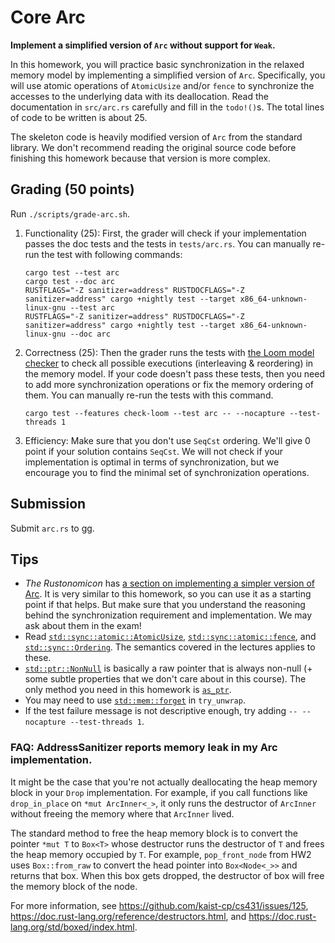 # Core Arc
**Implement a simplified version of `Arc` without support for `Weak`.**

In this homework, you will practice basic synchronization in the relaxed memory model by implementing a simplified version of `Arc`.  Specifically, you will use atomic operations of `AtomicUsize` and/or `fence` to synchronize the accesses to the underlying data with its deallocation.  Read the documentation in `src/arc.rs` carefully and fill in the `todo!()`s.  The total lines of code to be written is about 25.

The skeleton code is heavily modified version of `Arc` from the standard library.  We don't recommend reading the original source code before finishing this homework because that version is more complex.

## Grading (50 points)
Run `./scripts/grade-arc.sh`.

1. Functionality (25): First, the grader will check if your implementation passes the doc tests and the tests in `tests/arc.rs`. You can manually re-run the test with following commands:
    ```
    cargo test --test arc
    cargo test --doc arc
    RUSTFLAGS="-Z sanitizer=address" RUSTDOCFLAGS="-Z sanitizer=address" cargo +nightly test --target x86_64-unknown-linux-gnu --test arc
    RUSTFLAGS="-Z sanitizer=address" RUSTDOCFLAGS="-Z sanitizer=address" cargo +nightly test --target x86_64-unknown-linux-gnu --doc arc
    ```
1. Correctness (25): Then the grader runs the tests with [the Loom model checker](https://github.com/tokio-rs/loom) to check all possible executions (interleaving & reordering) in the memory model. If your code doesn't pass these tests, then you need to add more synchronization operations or fix the memory ordering of them. You can manually re-run the tests with this command.
    ```
    cargo test --features check-loom --test arc -- --nocapture --test-threads 1
    ```
1. Efficiency: Make sure that you don't use `SeqCst` ordering. We'll give 0 point if your solution contains `SeqCst`. We will not check if your implementation is optimal in terms of synchronization, but we encourage you to find the minimal set of synchronization operations.

## Submission
Submit `arc.rs` to gg.

## Tips
* *The Rustonomicon* has [a section on implementing a simpler version of Arc](https://doc.rust-lang.org/nomicon/arc-mutex/arc.html). It is very similar to this homework, so you can use it as a starting point if that helps. But make sure that you understand the reasoning behind the synchronization requirement and implementation. We may ask about them in the exam!
* Read [`std::sync::atomic::AtomicUsize`](https://doc.rust-lang.org/std/sync/atomic/struct.AtomicUsize.html), [`std::sync::atomic::fence`](https://doc.rust-lang.org/std/sync/atomic/fn.fence.html), and [`std::sync::Ordering`](https://doc.rust-lang.org/std/sync/atomic/enum.Ordering.html). The semantics covered in the lectures applies to these.
* [`std::ptr::NonNull`](https://doc.rust-lang.org/std/ptr/struct.NonNull.html) is basically a raw pointer that is always non-null (+ some subtle properties that we don't care about in this course). The only method you need in this homework is [`as_ptr`](https://doc.rust-lang.org/std/ptr/struct.NonNull.html#method.as_ptr).
* You may need to use [`std::mem::forget`](https://doc.rust-lang.org/std/mem/fn.forget.html) in `try_unwrap`.
* If the test failure message is not descriptive enough, try adding `-- --nocapture --test-threads 1`.

### FAQ: AddressSanitizer reports memory leak in my Arc implementation.
It might be the case that you're not actually deallocating the heap memory block in your `Drop` implementation. For example, if you call functions like `drop_in_place` on `*mut ArcInner<_>`, it only runs the destructor of `ArcInner` without freeing the memory where that `ArcInner` lived.

The standard method to free the heap memory block is to convert the pointer `*mut T` to `Box<T>` whose destructor runs the destructor of `T` and frees the heap memory occupied by `T`. For example, `pop_front_node` from HW2 uses `Box::from_raw` to convert the head pointer into `Box<Node<_>>` and returns that box. When this box gets dropped, the destructor of box will free the memory block of the node.

For more information, see https://github.com/kaist-cp/cs431/issues/125, https://doc.rust-lang.org/reference/destructors.html, and https://doc.rust-lang.org/std/boxed/index.html.
